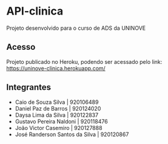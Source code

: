 # API-clinica
Projeto desenvolvido para o curso de ADS da UNINOVE

## Acesso
Projeto publicado no Heroku, podendo ser acessado pelo link: https://uninove-clinica.herokuapp.com/

## Integrantes
* Caio de Souza Silva | 920106489
* Daniel Paz de Barros | 920124020
* Daysa Lima da Silva | 920122837
* Gustavo Pereira Naldoni | 920118476
* João Victor Casemiro | 920127888
* José Randerson Santos da Silva | 920120867
